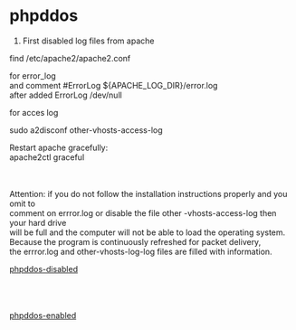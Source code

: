 # phpddos

1) First disabled log files from apache <br>

find /etc/apache2/apache2.conf <br>

for error_log  <br>
and comment  #ErrorLog ${APACHE_LOG_DIR}/error.log <br>
after added  ErrorLog /dev/null <br> 

for acces log <br>

sudo a2disconf other-vhosts-access-log <br>

Restart apache gracefully:<br>
apache2ctl graceful <br> <br> <br>


Attention: if you do not follow the installation instructions properly and you omit to <br> 
comment on errror.log or disable the file other -vhosts-access-log then your hard drive <br>
will be full and the computer will not be able to load the operating system.<br>
Because the program is continuously refreshed for packet delivery, <br>
the errror.log and other-vhosts-log-log files are filled with information. <br>


[phpddos-disabled](phpddos_disabled.png) <br> <br> <br> <br>

[phpddos-enabled](phpddos_enabled.png) <br> <br> <br> <br>
